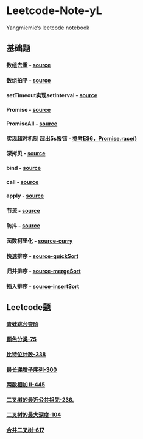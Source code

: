 # Leetcode-Note-yL
Yangmiemie‘s leetcode notebook

## 基础题

#### 数组去重 - [source](./src/arrUnique.js)

#### 数组拍平 - [source](./src/arrayFlatten.js)

#### setTimeout实现setInterval - [source](./src/myInterval.js)

#### Promise - [source](/src/promise.js)

#### PromiseAll - [source](./src/promiseAll.js)

#### 实现超时机制  超出5s报错 - [参考ES6，Promise.race()](./src/promiseRace.js)

#### 深拷贝 - [source](./src/deepCopy.js)

#### bind - [source](./src/bind.js)

#### call - [source](./src/call.js)

#### apply - [source](./src/apply.js)

#### 节流 - [source](./src/throttle.js)

#### 防抖 - [source](./src/debounce.js)

#### 函数柯里化 - [source-curry](./src/curry.js)

#### 快速排序 - [source-quickSort](./src/quickSort.js)

#### 归并排序 - [source-mergeSort](./src/mergeSort.js)

#### 插入排序 - [source-insertSort](./src/insertSort.js)

## Leetcode题

#### [青蛙跳台变阶]([jumpFloorII](./src/jumpFloorII.js))

#### [ 颜色分类-75](https://leetcode-cn.com/problems/sort-colors/)

#### [比特位计数-338](https://leetcode-cn.com/problems/counting-bits/)

#### [最长递增子序列-300](https://leetcode-cn.com/problems/longest-increasing-subsequence/)

#### [两数相加 II-445](https://leetcode-cn.com/problems/add-two-numbers-ii/)

#### [二叉树的最近公共祖先-236.](https://leetcode-cn.com/problems/lowest-common-ancestor-of-a-binary-tree/)

#### [ 二叉树的最大深度-104](https://leetcode-cn.com/problems/maximum-depth-of-binary-tree/)

#### [合并二叉树-617 ](https://leetcode-cn.com/problems/merge-two-binary-trees/)

